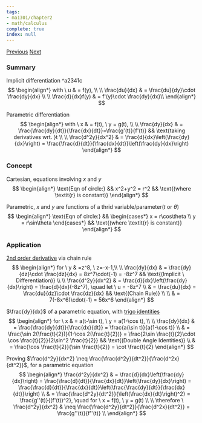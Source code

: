 ```yaml
---
tags:
- ma1301/chapter2
- math/calculus
complete: true
index: null
---
```

[Previous](/labyrinth/notes/math/ma1301/differentiation)   [Next](/labyrinth/notes/math/ma1301/tangent_and_normal)
### Summary
Implicit differentiation ^a2341c
$$
\begin{align*}
with \ u & = f(y), \\
\\
\frac{du}{dx} & = \frac{du}{dy}\cdot \frac{dy}{dx} \\
\\
\frac{d}{dx}f(y) & = f'(y)\cdot \frac{dy}{dx}\\
\end{align*}
$$

Parametric differentiation
$$
\begin{align*}
with \ x & = f(t), \ y = g(t), \\
\\
\frac{dy}{dx} & = \frac{\frac{dy}{dt}}{\frac{dx}{dt}}=\frac{g'(t)}{f'(t)} && \text{taking derivatives wrt. }t \\
\\
\frac{d^2y}{dx^2} & = \frac{d}{dx}\left(\frac{dy}{dx}\right) = \frac{\frac{d}{dt}}{\frac{dx}{dt}}\left(\frac{dy}{dx}\right)
\end{align*}
$$
### Concept
Cartesian, equations involving $x$ and $y$
$$
\begin{align*}
\text{Eqn of circle:} && x^2+y^2 = r^2 && \text{(where \textit{r} is constant)}
\end{align*}
$$

Parametric, $x$ and $y$ are functions of a thrid variable/parameter($t$ or $\theta$)
$$
\begin{align*}
\text{Eqn of circle:} &&
\begin{cases*}
x = r\cos\theta \\
y = r\sin\theta
\end{cases*}
&& \text{(where \textit{r} is constant)}
\end{align*}
$$
### Application
[2nd order derivative](/labyrinth/notes/math/math_fundementals/derivative_notation) via chain rule
$$
\begin{align*}
for \ y & =z^8, \ z=-x-1,\\
\\
\frac{dy}{dx} & = \frac{dy}{dz}\cdot \frac{dz}{dx} = 8z^7\cdot(-1) = -8z^7 && \text{(Implicit \ Differentiation)} \\
\\
\frac{d^2y}{dx^2} & = \frac{d}{dx}\left(\frac{dy}{dx}\right) = \frac{d}{dx}(-8z^7), \quad let \ u = -8z^7 \\
& = \frac{du}{dx} = \frac{du}{dz}\cdot \frac{dz}{dx} && \text{(Chain Rule)} \\
\\
& = 7(-8x^6)\cdot(-1) = 56x^6
\end{align*}
$$

$\frac{dy}{dx}$ of a parametric equation, with [trigo identities](/labyrinth/notes/math/ma1301/trigo_identities)
$$
\begin{align*}
for \ x & = a(t-\sin t), \ y = a(1-\cos t), \\
\\
\frac{dy}{dx} & = \frac{\frac{dy}{dt}}{\frac{dx}{dt}} = \frac{a(\sin t)}{a(1-\cos t)} \\
& = \frac{\sin 2(\frac{t}{2})}{1-\cos 2(\frac{t}{2})} = \frac{2\sin \frac{t}{2}\cdot \cos \frac{t}{2}}{2\sin^2 \frac{t}{2}} && \text{(Double Angle Identities)} \\
& = \frac{\cos \frac{t}{2}}{\sin \frac{t}{2}} = \cot \frac{t}{2}
\end{align*}
$$

Proving $\frac{d^2y}{dx^2} \neq \frac{\frac{d^2y}{dt^2}}{\frac{d^2x}{dt^2}}$, for a parametric equation
$$
\begin{align*}
\frac{d^2y}{dx^2} & = \frac{d}{dx}\left(\frac{dy}{dx}\right) = \frac{\frac{d}{dt}}{\frac{dx}{dt}}\left(\frac{dy}{dx}\right) = \frac{\frac{d}{dt}}{\frac{dx}{dt}}\left(\frac{\frac{dy}{dt}}{\frac{dx}{dt}}\right) \\
& = \frac{\frac{d^2y}{dt^2}}{\left(\frac{dx}{dt}\right)^2} = \frac{g''(t)}{(f'(t))^2}, \quad for \ x = f(t), \ y = g(t)  \\
\\
\therefore \ \frac{d^2y}{dx^2} & \neq \frac{\frac{d^2y}{dt^2}}{\frac{d^2x}{dt^2}} = \frac{g''(t)}{f''(t)} \\
\end{align*}
$$